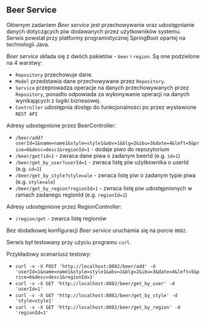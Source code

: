 **Beer Service**
 -
 Głównym zadaniem _Beer service_ jest przechowywanie oraz udostępnianie danych dotyczących piw dodawanych przez użytkowników systemu.
 Serwis powstał przy platformy programistycznej SpringBoot opartej na technologii Java.
 
 _Beer service_ składa się z dwóch pakietów - `beer` i `region`.
 Są one podzielone na 4 warstwy:
* `Repository` przechowuje dane.
* `Model` przedstawia dane przechowywane przez `Repository`.
* `Service` przeprowadza operacje na danych przechowywanych przez `Repository`, ponadto odpowiada za wykonywanie operacji na danych wynikających z logiki biznesowej.
* `Controller` udostępnia dostęp do funkcjonalności po przez wystawione `REST API` 
 
Adresy udostępnione przez BeerController:
* `/beer/add?userId=1&name=name1&style=style1&abv=1&blg=2&ibu=3&date=4&left=5&price=6&desc=desc1&regionId=1` - dodaje piwo do repozytorium
* `/beer/get?id=1` - zwraca dane piwa o zadanym beerId (e.g. `id=1`)
* `/beer/get_by_user?userId=1` - zwraca listę piw użytkownika o userId (e.g. `id=1`)
* `/beer/get_by_style?style=ale` - zwraca listę piw o zadanym typie piwa (e.g. `style=ale`)
* `/beer/get_by_region?regionId=1` - zwraca listę piw udostępnionych w ramach zadanego regionId (e.g. `regionId=1`)

Adresy udostępnione przez RegionController:
* `/region/get` - zwarca listę regionów

Bez dodatkowej konfiguracji _Beer service_ uruchamia się na porcie `8082`.

Serwis był testowany przy użyciu programu `curl`.

Przykładowy scenariusz testowy:
*	`curl -v -X POST 'http://localhost:8082/beer/add' -d 'userId=1&name=name1&style=style1&abv=1&blg=2&ibu=3&date=4&left=5&price=6&desc=desc1&regionId=1'`
* 	`curl -v -X GET 'http://localhost:8082/beer/get_by_user' -d 'userId=1'`
*	`curl -v -X GET 'http://localhost:8082/beer/get_by_style' -d 'style=style1'`
*	`curl -v -X GET 'http://localhost:8082/beer/get_by_region' -d 'regionId=1'`



